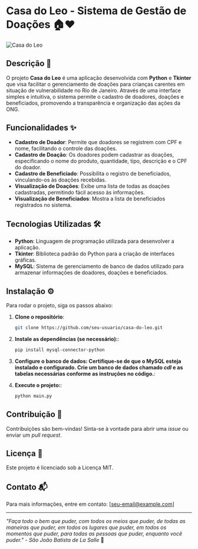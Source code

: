 # Casa do Leo - Sistema de Gestão de Doações 🏠❤️

![Casa do Leo](link-para-imagem.jpg)  <!-- Substitua pelo link real da imagem do projeto -->

## Descrição 📜

O projeto **Casa do Leo** é uma aplicação desenvolvida com **Python** e **Tkinter** que visa facilitar o gerenciamento de doações para crianças carentes em situação de vulnerabilidade no Rio de Janeiro. Através de uma interface simples e intuitiva, o sistema permite o cadastro de doadores, doações e beneficiados, promovendo a transparência e organização das ações da ONG.

## Funcionalidades ✨

- **Cadastro de Doador**: Permite que doadores se registrem com CPF e nome, facilitando o controle das doações.
- **Cadastro de Doação**: Os doadores podem cadastrar as doações, especificando o nome do produto, quantidade, tipo, descrição e o CPF do doador.
- **Cadastro de Beneficiado**: Possibilita o registro de beneficiados, vinculando-os às doações recebidas.
- **Visualização de Doações**: Exibe uma lista de todas as doações cadastradas, permitindo fácil acesso às informações.
- **Visualização de Beneficiados**: Mostra a lista de beneficiados registrados no sistema.

## Tecnologias Utilizadas 🛠️

- **Python**: Linguagem de programação utilizada para desenvolver a aplicação.
- **Tkinter**: Biblioteca padrão do Python para a criação de interfaces gráficas.
- **MySQL**: Sistema de gerenciamento de banco de dados utilizado para armazenar informações de doadores, doações e beneficiados.

## Instalação ⚙️

Para rodar o projeto, siga os passos abaixo:

1. **Clone o repositório**:
   ```bash
   git clone https://github.com/seu-usuario/casa-do-leo.git

2. **Instale as dependências (se necessário):**:
   ```bash
   pip install mysql-connector-python

3. **Configure o banco de dados: Certifique-se de que o MySQL esteja instalado e configurado. Crie um banco de dados chamado _cdl_ e as tabelas necessárias conforme as instruções no código.**:

4. **Execute o projeto:**:
   ```bash
   python main.py

## Contribuição 🤝

Contribuições são bem-vindas! Sinta-se à vontade para abrir uma _issue_ ou enviar um _pull request_.

## Licença 📄

Este projeto é licenciado sob a Licença MIT.

## Contato 📬

Para mais informações, entre em contato: [seu-email@example.com]

---
_"Faça todo o bem que puder, com todos os meios que puder, de todas as maneiras que puder, em todos os lugares que puder, em todos os momentos que puder, para todas as pessoas que puder, enquanto você puder." - São João Batista de La Salle_ 🌟
